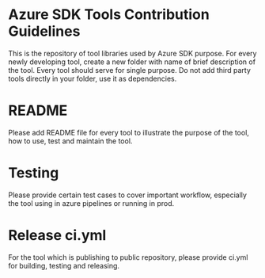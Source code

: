 # Azure SDK Tools Contribution Guidelines

This is the repository of tool libraries used by Azure SDK purpose.
For every newly developing tool, create a new folder with name of brief description of the tool. 
Every tool should serve for single purpose.
Do not add third party tools directly in your folder, use it as dependencies.

# README

Please add README file for every tool to illustrate the purpose of the tool, how to use, test and maintain the tool.

# Testing

Please provide certain test cases to cover important workflow, especially the tool using in azure pipelines or running in prod.

# Release ci.yml

For the tool which is publishing to public repository, please provide ci.yml for building, testing and releasing. 
